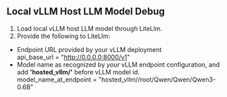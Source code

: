 Local vLLM Host LLM Model Debug
---
1. Load local vLLM host LLM model through LiteLlm.
2. Provide the following to LiteLlm:  
* Endpoint URL provided by your vLLM deployment  
  api_base_url = "http://0.0.0.0:8000/v1"  
* Model name as recognized by *your* vLLM endpoint configuration, and add **'hosted_vllm/'** before vLLM model id.  
  model_name_at_endpoint = "hosted_vllm//root/Qwen/Qwen/Qwen3-0.6B"  

